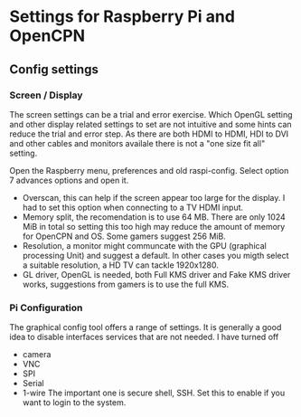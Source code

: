 # Settings for Raspberry Pi and OpenCPN

## Config settings

### Screen / Display
The screen settings can be a trial and error exercise. Which OpenGL setting and other display related 
settings to set are not intuitive and some hints can reduce the trial and error step. As there are both 
HDMI to HDMI, HDI to DVI and other cables and monitors availale there is not a "one size fit all" setting.

Open the Raspberry menu, preferences and old raspi-config.
Select option 7 advances options and open it.
- Overscan, this can help if the screen appear too large for the display. I had to set this option when 
connecting to a TV HDMI input.
- Memory split, the recomendation is to use 64 MB. There are only 1024 MiB in total so setting this too
high may reduce the amount of memory for OpenCPN and OS. Some gamers suggest 256 MiB.
- Resolution, a monitor might communcate with the GPU (graphical processing Unit) and suggest a default. 
In other cases you migth select a suitable resolution, a HD TV can tackle 1920x1280. 
- GL driver, OpenGL is needed, both Full KMS driver and Fake KMS driver works, suggestions from gamers 
is to use the full KMS.

### Pi Configuration
The graphical config tool offers a range of settings. It is generally a good idea to disable interfaces services that
are not needed. I have turned off 
- camera
- VNC
- SPI 
- Serial
- 1-wire
The important one is secure shell, SSH. Set this to enable if you want to login to the system. 
